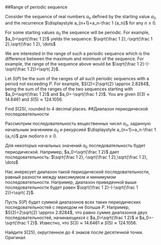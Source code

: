 ##Range of periodic sequence

Consider the sequence of real numbers $a_n$ defined by the starting value $a_0$ and the recurrence
$\displaystyle a_{n+1}=a_n-\frac 1 {a_n}$ for any $n  \ge 0$.

For some starting values $a_0$ the sequence will be periodic. For example, $a_0=\sqrt{\frac 1 2}$ yields the sequence:
$\sqrt{\frac 1 2},-\sqrt{\frac 1 2},\sqrt{\frac 1 2}, \dots$

We are interested in the range of such a periodic sequence which is the difference between the maximum and minimum of the sequence. For example, the range of the sequence above would be $\sqrt{\frac 1 2}-(-\sqrt{\frac 1 2})=\sqrt{ 2}$.

Let $S(P)$ be the sum of the ranges of all such periodic sequences with a period not exceeding $P$.
For example, $S(2)=2\sqrt{2} \approx 2.8284$, being the sum of the ranges of the two sequences starting with $a_0=\sqrt{\frac 1 2}$ and $a_0=-\sqrt{\frac 1 2}$. 
You are given $S(3) \approx 14.6461$ and $S(5) \approx 124.1056$.


Find $S(25)$, rounded to 4 decimal places.
##Диапазон периодической последовательности

Рассмотрим последовательность вещественных чисел $a_n$, заданную начальным значением $a_0$ и рекурсией 
$\displaystyle a_{n+1}=a_n-\frac 1 {a_n}$ для любого $n  \ge 0$.

Для некоторых начальных значений $a_0$ последовательность будет периодической. Например, $a_0=\sqrt{\frac 1 2}$ дает последовательность:
$\sqrt{\frac 1 2},-\sqrt{\frac 1 2},\sqrt{\frac 1 2}, \dots$

Нас инересует диапазон такой периодической последовательности, равный разности между максимумом и минимумом последовательности. Например, диапазон приведенной выше последовательности будет равен $\sqrt{\frac 1 2}-(-\sqrt{\frac 1 2})=\sqrt{ 2}$.

Пусть $S(P)$ будет суммой диапазонов всех таких периодических последовательностей с периодом не больше $P$.
Например, $S(2)=2\sqrt{2} \approx 2.8284$, что равно сумме диапазонов двух последовательностей, начинающихся с $a_0=\sqrt{\frac 1 2}$ и $a_0=-\sqrt{\frac 1 2}$. 
Известно, что $S(3) \approx 14.6461$ и $S(5) \approx 124.1056$.

Найдите $S(25)$, округленное до 4 знаков после десятичной точки. Оригинал

